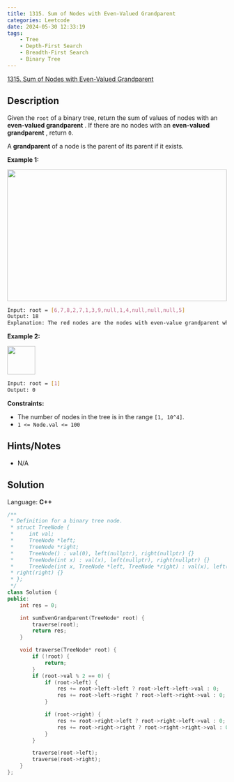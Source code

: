 ```yaml
---
title: 1315. Sum of Nodes with Even-Valued Grandparent
categories: Leetcode
date: 2024-05-30 12:33:19
tags:
    - Tree
    - Depth-First Search
    - Breadth-First Search
    - Binary Tree
---
```


[1315. Sum of Nodes with Even-Valued Grandparent](https://leetcode.com/problems/sum-of-nodes-with-even-valued-grandparent/description/)

## Description

Given the `root` of a binary tree, return the sum of values of nodes with an **even-valued grandparent** . If there are no nodes with an **even-valued grandparent** , return `0`.

A **grandparent**  of a node is the parent of its parent if it exists.

**Example 1:**

<img alt="" src="https://assets.leetcode.com/uploads/2021/08/10/even1-tree.jpg" style="width: 504px; height: 302px;">

```bash
Input: root = [6,7,8,2,7,1,3,9,null,1,4,null,null,null,5]
Output: 18
Explanation: The red nodes are the nodes with even-value grandparent while the blue nodes are the even-value grandparents.
```

**Example 2:**

<img alt="" src="https://assets.leetcode.com/uploads/2021/08/10/even2-tree.jpg" style="width: 64px; height: 65px;">

```bash
Input: root = [1]
Output: 0
```

**Constraints:**

- The number of nodes in the tree is in the range `[1, 10^4]`.
- `1 <= Node.val <= 100`

## Hints/Notes

- N/A

## Solution

Language: **C++**

```C++
/**
 * Definition for a binary tree node.
 * struct TreeNode {
 *     int val;
 *     TreeNode *left;
 *     TreeNode *right;
 *     TreeNode() : val(0), left(nullptr), right(nullptr) {}
 *     TreeNode(int x) : val(x), left(nullptr), right(nullptr) {}
 *     TreeNode(int x, TreeNode *left, TreeNode *right) : val(x), left(left),
 * right(right) {}
 * };
 */
class Solution {
public:
    int res = 0;

    int sumEvenGrandparent(TreeNode* root) {
        traverse(root);
        return res;
    }

    void traverse(TreeNode* root) {
        if (!root) {
            return;
        }
        if (root->val % 2 == 0) {
            if (root->left) {
                res += root->left->left ? root->left->left->val : 0;
                res += root->left->right ? root->left->right->val : 0;
            }

            if (root->right) {
                res += root->right->left ? root->right->left->val : 0;
                res += root->right->right ? root->right->right->val : 0;
            }
        }

        traverse(root->left);
        traverse(root->right);
    }
};
```
